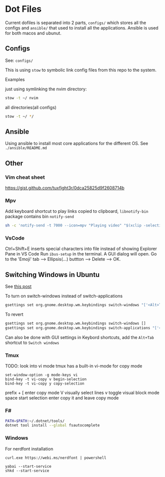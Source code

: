 # Dot Files

Current dofiles is separated into 2 parts, `configs/` which stores all the configs and  `ansible/` that used to install all the applications. Ansible is used for both macos and ubunut.

## Configs

See: `configs/`

This is using `stow` to symbolic link config files from this repo to the system.

Examples

just using symlinking the nvim directory:
``` bash
stow -t ~/ nvim  
``` 

all directories(all configs)
``` bash
stow -t ~/ */ 
``` 

## Ansible

Using ansible to install most core applications for the different OS. See `./ansible/README.md`

## Other

### Vim cheat sheet
https://gist.github.com/tuxfight3r/0dca25825d9f2608714b

###  Mpv
Add keyboard shortcut to play links copied to clipboard, `libnotify-bin` package contains bin `notify-send`

``` bash
sh -c 'notify-send -t 7000 --icon=mpv "Playing video" "$(xclip -selection clipboard -o)"; mpv "$(xclip -selection clipboard -o)"'
```

### VsCode

Ctrl+Shift+E inserts special characters into file instead of showing Explorer Pane in VS Code
Run `ibus-setup` in the terminal. A GUI dialog will open.
Go to the 'Emoji' tab --> Ellipsis(...) buttton --> Delete --> OK.

## Switching Windows in Ubuntu 

See [this post](https://techwiser.com/ubuntu-alt-tab-ungroup/)

To turn on switch-windows instead of switch-applications
``` bash
gsettings set org.gnome.desktop.wm.keybindings switch-windows "['<Alt>Tab']"
``` 

To revert
``` bash
gsettings set org.gnome.desktop.wm.keybindings switch-windows []
gsettings set org.gnome.desktop.wm.keybindings switch-applications "['<Alt>Tab']"
``` 

Can also be done with GUI settings in Keybord shortcuts, add the `Alt+Tab` shortcut to `Switch windows`

### Tmux

TODO: look into vi mode
tmux has a built-in vi-mode for copy mode
```
set-window-option -g mode-keys vi
bind-key -t vi-copy v begin-selection
bind-key -t vi-copy y copy-selection
```

prefix + [    enter copy mode
V                 visually select lines
v                  toggle visual block mode
space         start selection
enter           copy it and leave copy mode

### F#

```bash
PATH=$PATH:~/.dotnet/tools/
dotnet tool install --global fsautocomplete
```

### Windows 
For nerdfont installation
```
curl.exe https://webi.ms/nerdfont | powershell
```

```
yabai --start-service
shkd --start-service
```

